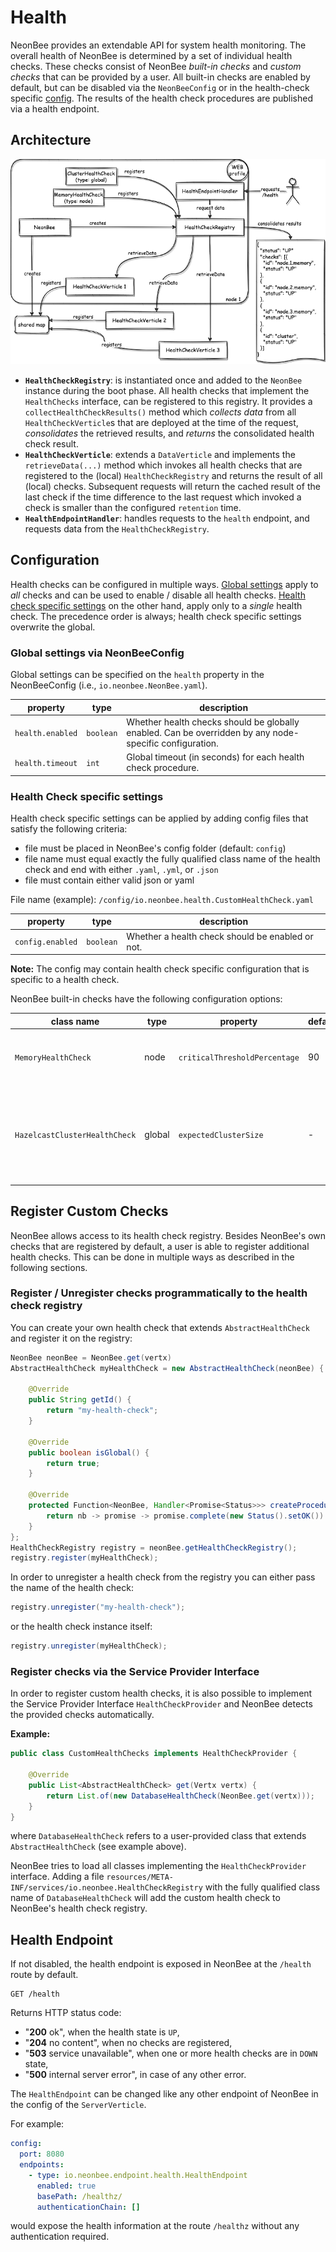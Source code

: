 # Health

NeonBee provides an extendable API for system health monitoring. The overall health of NeonBee is determined by a set of individual health checks. These checks consist of NeonBee *built-in checks* and *custom checks* that can be provided by a user. All built-in checks are enabled by default, but can be disabled via the `NeonBeeConfig` or in the health-check specific [config](#configuration). The results of the health check procedures are published via a health endpoint.

## Architecture

![Health Checks](./health-checks.png)

- **`HealthCheckRegistry`**: is instantiated once and added to the `NeonBee` instance during the boot phase. All health checks that implement the `HealthChecks` interface, can be registered to this registry. It provides a `collectHealthCheckResults()` method which *collects data* from all `HealthCheckVerticle`s that are deployed at the time of the request, *consolidates* the retrieved results, and *returns* the consolidated health check result.
- **`HealthCheckVerticle`**: extends a `DataVerticle` and implements the  `retrieveData(...)` method which invokes all health checks that are registered to the (local) `HealthCheckRegistry` and returns the result of all (local) checks. Subsequent requests will return the cached result of the last check if the time difference to the last request which invoked a check is smaller than the configured `retention` time.
- **`HealthEndpointHandler`**: handles requests to the `health` endpoint, and requests data from the `HealthCheckRegistry`.

## Configuration

Health checks can be configured in multiple ways. [Global settings](#global-settings-via-neonbeeconfig) apply to *all* checks and can be used to enable / disable all health checks. [Health check specific settings](#health-check-specific-settings-via-config-file-on-health-check-level) on the other hand, apply only to a *single* health check. The precedence order is always; health check specific settings overwrite the global.

### Global settings via NeonBeeConfig

Global settings can be specified on the `health` property in the NeonBeeConfig (i.e., `io.neonbee.NeonBee.yaml`).

| property         | type      | description                                                                                             |
| ---------------- | --------- | ------------------------------------------------------------------------------------------------------- |
| `health.enabled` | `boolean` | Whether health checks should be globally enabled. Can be overridden by any node-specific configuration. |
| `health.timeout` | `int`     | Global timeout (in seconds) for each health check procedure.                                            |

### Health Check specific settings

Health check specific settings can be applied by adding config files that satisfy the following criteria:

- file must be placed in NeonBee's config folder (default: `config`)
- file name must equal exactly the fully qualified class name of the health check and end with either `.yaml`, `.yml`, or `.json`
- file must contain either valid json or yaml

File name (example): `/config/io.neonbee.health.CustomHealthCheck.yaml`

| property         | type      | description                                      |
| ---------------- | --------- | ------------------------------------------------ |
| `config.enabled` | `boolean` | Whether a health check should be enabled or not. |

**Note:** The config may contain health check specific configuration that is specific to a health check.

NeonBee built-in checks have the following configuration options:

| class name                    | type   | property                      | default | description                                                |
| ----------------------------- | ------ | ----------------------------- | ------- | ---------------------------------------------------------- |
| `MemoryHealthCheck`           | node   | `criticalThresholdPercentage` | 90      | Criticality ratio of the used / max memory in percentage.  |
| `HazelcastClusterHealthCheck` | global | `expectedClusterSize`         | -       | The expected cluster size that must match the actual size. Is checked only if specified. |

## Register Custom Checks

NeonBee allows access to its health check registry. Besides NeonBee's own checks that are registered by default, a user is able to register additional health checks. This can be done in multiple ways as described in the following sections.

### Register / Unregister checks programmatically to the health check registry

You can create your own health check that extends `AbstractHealthCheck` and register it on the registry:

```java
NeonBee neonBee = NeonBee.get(vertx)
AbstractHealthCheck myHealthCheck = new AbstractHealthCheck(neonBee) {

    @Override
    public String getId() {
        return "my-health-check";
    }

    @Override
    public boolean isGlobal() {
        return true;
    }

    @Override
    protected Function<NeonBee, Handler<Promise<Status>>> createProcedure() {
        return nb -> promise -> promise.complete(new Status().setOK()).setData(new JsonObject());
    }
};
HealthCheckRegistry registry = neonBee.getHealthCheckRegistry();
registry.register(myHealthCheck);
```

In order to unregister a health check from the registry you can either pass the name of the health check:

```java
registry.unregister("my-health-check");
```

or the health check instance itself:

```java
registry.unregister(myHealthCheck);
```

### Register checks via the Service Provider Interface

In order to register custom health checks, it is also possible to implement the Service Provider Interface `HealthCheckProvider` and NeonBee detects the provided checks automatically.

**Example:**

```java
public class CustomHealthChecks implements HealthCheckProvider {

    @Override
    public List<AbstractHealthCheck> get(Vertx vertx) {
        return List.of(new DatabaseHealthCheck(NeonBee.get(vertx)));
    }
}
```

where `DatabaseHealthCheck` refers to a user-provided class that extends `AbstractHealthCheck` (see example above).

NeonBee tries to load all classes implementing the `HealthCheckProvider` interface.
Adding a file `resources/META-INF/services/io.neonbee.HealthCheckRegistry` with
the fully qualified class name of `DatabaseHealthCheck` will add the custom health
check to NeonBee's health check registry.

## Health Endpoint

If not disabled, the health endpoint is exposed in NeonBee at the `/health` route by default.

```console
GET /health
```

Returns HTTP status code:

- "**200** ok", when the health state is `UP`,
- "**204** no content", when no checks are registered,
- "**503** service unavailable", when one or more health checks are in `DOWN` state,
- "**500** internal server error", in case of any other error.

The `HealthEndpoint` can be changed like any other endpoint of NeonBee in the config of the `ServerVerticle`.

For example:

```yaml
config:
  port: 8080
  endpoints:
    - type: io.neonbee.endpoint.health.HealthEndpoint
      enabled: true
      basePath: /healthz/
      authenticationChain: []
```

would expose the health information at the route `/healthz` without any authentication required.
